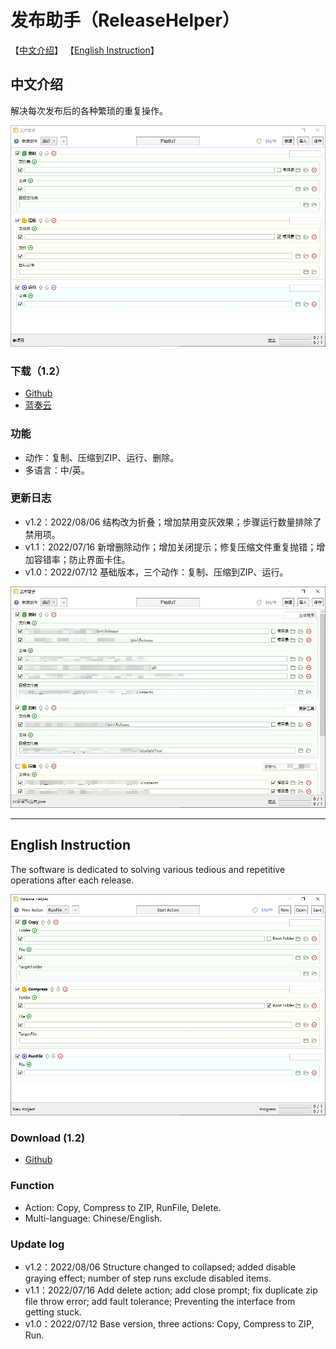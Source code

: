 # 发布助手（ReleaseHelper）

【[中文介绍](https://github.com/tp1415926535/ReleaseHelper#%E4%B8%AD%E6%96%87%E4%BB%8B%E7%BB%8D)】 【[English Instruction](https://github.com/tp1415926535/ReleaseHelper#english-instruction)】    

## 中文介绍

解决每次发布后的各种繁琐的重复操作。     

![图](https://github.com/tp1415926535/ReleaseHelper/blob/main/%E6%88%AA%E5%9B%BE/%E5%8F%91%E5%B8%83%E5%8A%A9%E6%89%8B1.jpg)   


### 下载（1.2）  
* [Github](https://github.com/tp1415926535/ReleaseHelper/raw/main/%E5%8F%91%E5%B8%83%E5%8A%A9%E6%89%8B%EF%BC%88ReleaseHelper%EF%BC%89v1.2.zip)   
* [蓝奏云](https://wwp.lanzouw.com/ie6H00986iuh)

### 功能
* 动作：复制、压缩到ZIP、运行、删除。   
* 多语言：中/英。   

### 更新日志     
* v1.2：2022/08/06 结构改为折叠；增加禁用变灰效果；步骤运行数量排除了禁用项。
* v1.1：2022/07/16 新增删除动作；增加关闭提示；修复压缩文件重复抛错；增加容错率；防止界面卡住。   
* v1.0：2022/07/12 基础版本，三个动作：复制、压缩到ZIP、运行。    
 
![图](https://github.com/tp1415926535/ReleaseHelper/blob/main/%E6%88%AA%E5%9B%BE/%E5%8F%91%E5%B8%83%E5%8A%A9%E6%89%8B%20%E6%95%B0%E6%8D%AE.jpg)     

---

## English Instruction
  
The software is dedicated to solving various tedious and repetitive operations after each release.        

![图](https://github.com/tp1415926535/ReleaseHelper/blob/main/%E6%88%AA%E5%9B%BE/%E5%8F%91%E5%B8%83%E5%8A%A9%E6%89%8B2.jpg)    

### Download (1.2)   
* [Github](https://github.com/tp1415926535/ReleaseHelper/raw/main/%E5%8F%91%E5%B8%83%E5%8A%A9%E6%89%8B%EF%BC%88ReleaseHelper%EF%BC%89v1.2.zip)

### Function
* Action: Copy, Compress to ZIP, RunFile, Delete.   
* Multi-language: Chinese/English.   

### Update log     
* v1.2：2022/08/06 Structure changed to collapsed; added disable graying effect; number of step runs exclude disabled items. 
* v1.1：2022/07/16 Add delete action; add close prompt; fix duplicate zip file throw error; add fault tolerance; Preventing the interface from getting stuck.    
* v1.0：2022/07/12 Base version, three actions: Copy, Compress to ZIP, Run.    

